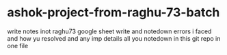 # ashok-project-from-raghu-73-batch
 write notes  inot raghu73 google sheet 
 write and notedown errors i faced and how yu resolved and any imp  details all you notedown in this git repo in one file